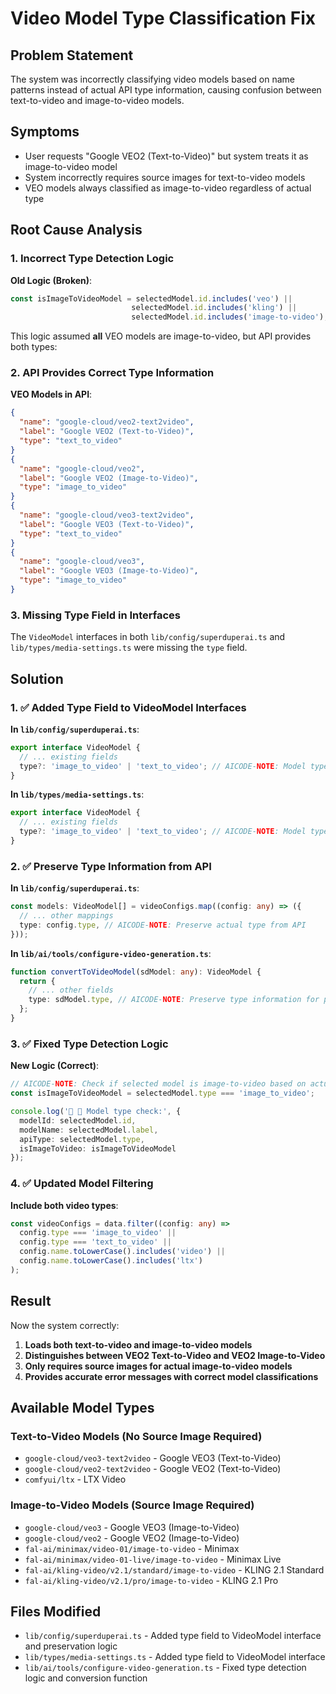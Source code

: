 # Video Model Type Classification Fix

## Problem Statement

The system was incorrectly classifying video models based on name patterns instead of actual API type information, causing confusion between text-to-video and image-to-video models.

## Symptoms

- User requests "Google VEO2 (Text-to-Video)" but system treats it as image-to-video model
- System incorrectly requires source images for text-to-video models
- VEO models always classified as image-to-video regardless of actual type

## Root Cause Analysis

### 1. Incorrect Type Detection Logic

**Old Logic (Broken)**:
```typescript
const isImageToVideoModel = selectedModel.id.includes('veo') || 
                           selectedModel.id.includes('kling') ||
                           selectedModel.id.includes('image-to-video');
```

This logic assumed **all** VEO models are image-to-video, but API provides both types:

### 2. API Provides Correct Type Information

**VEO Models in API**:
```json
{
  "name": "google-cloud/veo2-text2video",
  "label": "Google VEO2 (Text-to-Video)", 
  "type": "text_to_video"
}
{
  "name": "google-cloud/veo2",
  "label": "Google VEO2 (Image-to-Video)",
  "type": "image_to_video"
}
{
  "name": "google-cloud/veo3-text2video",
  "label": "Google VEO3 (Text-to-Video)",
  "type": "text_to_video" 
}
{
  "name": "google-cloud/veo3", 
  "label": "Google VEO3 (Image-to-Video)",
  "type": "image_to_video"
}
```

### 3. Missing Type Field in Interfaces

The `VideoModel` interfaces in both `lib/config/superduperai.ts` and `lib/types/media-settings.ts` were missing the `type` field.

## Solution

### 1. ✅ Added Type Field to VideoModel Interfaces

**In `lib/config/superduperai.ts`**:
```typescript
export interface VideoModel {
  // ... existing fields
  type?: 'image_to_video' | 'text_to_video'; // AICODE-NOTE: Model type for proper classification
}
```

**In `lib/types/media-settings.ts`**:
```typescript
export interface VideoModel {
  // ... existing fields  
  type?: 'image_to_video' | 'text_to_video'; // AICODE-NOTE: Model type for proper classification
}
```

### 2. ✅ Preserve Type Information from API

**In `lib/config/superduperai.ts`**:
```typescript
const models: VideoModel[] = videoConfigs.map((config: any) => ({
  // ... other mappings
  type: config.type, // AICODE-NOTE: Preserve actual type from API
}));
```

**In `lib/ai/tools/configure-video-generation.ts`**:
```typescript
function convertToVideoModel(sdModel: any): VideoModel {
  return {
    // ... other fields
    type: sdModel.type, // AICODE-NOTE: Preserve type information for proper classification
  };
}
```

### 3. ✅ Fixed Type Detection Logic

**New Logic (Correct)**:
```typescript
// AICODE-NOTE: Check if selected model is image-to-video based on actual type field from API
const isImageToVideoModel = selectedModel.type === 'image_to_video';

console.log('🔧 🎯 Model type check:', {
  modelId: selectedModel.id,
  modelName: selectedModel.label,
  apiType: selectedModel.type,
  isImageToVideo: isImageToVideoModel
});
```

### 4. ✅ Updated Model Filtering

**Include both video types**:
```typescript
const videoConfigs = data.filter((config: any) => 
  config.type === 'image_to_video' || 
  config.type === 'text_to_video' ||
  config.name.toLowerCase().includes('video') ||
  config.name.toLowerCase().includes('ltx')
);
```

## Result

Now the system correctly:

1. **Loads both text-to-video and image-to-video models**
2. **Distinguishes between VEO2 Text-to-Video and VEO2 Image-to-Video**
3. **Only requires source images for actual image-to-video models**
4. **Provides accurate error messages with correct model classifications**

## Available Model Types

### Text-to-Video Models (No Source Image Required)
- `google-cloud/veo3-text2video` - Google VEO3 (Text-to-Video)
- `google-cloud/veo2-text2video` - Google VEO2 (Text-to-Video)  
- `comfyui/ltx` - LTX Video

### Image-to-Video Models (Source Image Required)
- `google-cloud/veo3` - Google VEO3 (Image-to-Video)
- `google-cloud/veo2` - Google VEO2 (Image-to-Video)
- `fal-ai/minimax/video-01/image-to-video` - Minimax
- `fal-ai/minimax/video-01-live/image-to-video` - Minimax Live
- `fal-ai/kling-video/v2.1/standard/image-to-video` - KLING 2.1 Standard
- `fal-ai/kling-video/v2.1/pro/image-to-video` - KLING 2.1 Pro

## Files Modified

- `lib/config/superduperai.ts` - Added type field to VideoModel interface and preservation logic
- `lib/types/media-settings.ts` - Added type field to VideoModel interface  
- `lib/ai/tools/configure-video-generation.ts` - Fixed type detection logic and conversion function 
